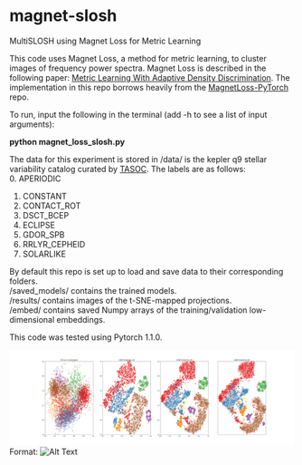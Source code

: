 # magnet-slosh
MultiSLOSH using Magnet Loss for Metric Learning

This code uses Magnet Loss, a method for metric learning, to cluster images of frequency power spectra. Magnet Loss is described in the following paper: [Metric Learning With Adaptive Density Discrimination](https://research.fb.com/wp-content/uploads/2016/05/metric-learning-with-adaptive-density-discrimination.pdf). The implementation in this repo borrows heavily from the [MagnetLoss-PyTorch](https://github.com/vithursant/MagnetLoss-PyTorch) repo.

To run, input the following in the terminal (add -h to see a list of input arguments):

**python magnet_loss_slosh.py**  

The data for this experiment is stored in /data/ is the kepler q9 stellar variability catalog curated by [TASOC](https://tasoc.dk/). The labels are as follows:  
0. APERIODIC
1. CONSTANT
2. CONTACT_ROT
3. DSCT_BCEP
4. ECLIPSE
5. GDOR_SPB
6. RRLYR_CEPHEID
7. SOLARLIKE  
  
By default this repo is set up to load and save data to their corresponding folders.  
/saved_models/ contains the trained models.  
/results/ contains images of the t-SNE-mapped projections.   
/embed/ contains saved Numpy arrays of the training/validation low-dimensional embeddings.  

This code was tested using Pytorch 1.1.0.

![Sample Embedding](/sample/sample.png)
Format: ![Alt Text](url)

